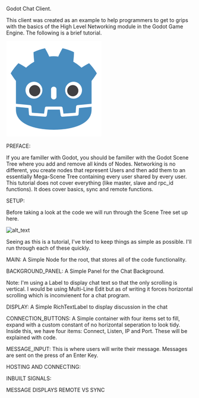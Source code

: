 Godot Chat Client. 

This client was created as an example to help programmers to get to grips with the basics of the High Level Networking module in the Godot Game Engine. The following is a brief tutorial. 

![alt text](https://raw.githubusercontent.com/godotengine/godot/master/icon.png)

PREFACE:

If you are familler with Godot, you should be familler with the Godot Scene Tree where you add and remove all kinds of Nodes. Networking is no different, you create nodes that represent Users and then add them to an essentially Mega-Scene Tree containing every user shared by every user. This tutorial does not cover everything (like master, slave and rpc_id functions). It does cover basics, sync and remote functions.  

SETUP:

Before taking a look at the code we will run through the Scene Tree set up here.

![alt_text](https://imgur.com/XlFdhRQ)

Seeing as this is a tutorial, I've tried to keep things as simple as possible. I'll run through each of these quickly.

MAIN: A Simple Node for the root, that stores all of the code functionality. 

BACKGROUND_PANEL: A Simple Panel for the Chat Background. 

Note: I'm using a Label to display chat text so that the only scrolling is vertical. I would be using Multi-Line Edit but as of writing it forces horizontal scrolling which is inconvienent for a chat program.

DISPLAY: A Simple RichTextLabel to display discussion in the chat

CONNECTION_BUTTONS: A Simple container with four items set to fill, expand with a custom constant of no horizontal seperation to look tidy. Inside this, we have four items: Connect, Listen, IP and Port. These will be explained with code.

MESSAGE_INPUT: This is where users will write their message. Messages are sent on the press of an Enter Key.

HOSTING AND CONNECTING:

INBUILT SIGNALS:

MESSAGE DISPLAYS REMOTE VS SYNC
